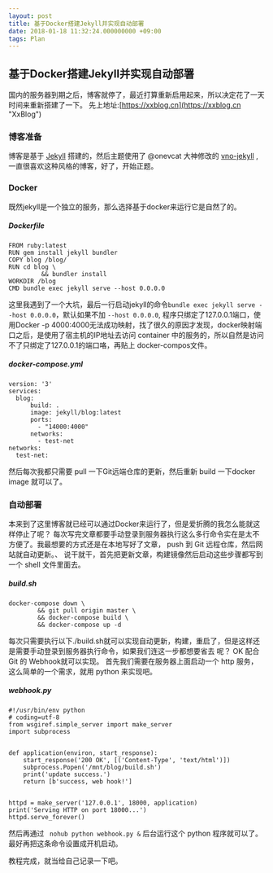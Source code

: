 ```yaml
---
layout: post
title: 基于Docker搭建Jekyll并实现自动部署 
date: 2018-01-18 11:32:24.000000000 +09:00
tags: Plan
---
```

## 基于Docker搭建Jekyll并实现自动部署 

国内的服务器到期之后，博客就停了，最近打算重新启用起来，所以决定花了一天时间来重新搭建了一下。
先上地址:[https://xxblog.cn](https://xxblog.cn "XxBlog")

### 博客准备
博客是基于 [Jekyll](https://jekyllrb.com/ "Jekyll") 搭建的，然后主题使用了 @onevcat 大神修改的 [vno-jekyll](vno-jekyll "https://github.com/onevcat/vno-jekyll") ,一直很喜欢这种风格的博客，好了，开始正题。

### Docker

既然jekyll是一个独立的服务，那么选择基于docker来运行它是自然了的。
##### Dockerfile
```
FROM ruby:latest
RUN gem install jekyll bundler
COPY blog /blog/
RUN cd blog \
         && bundler install
WORKDIR /blog
CMD bundle exec jekyll serve --host 0.0.0.0
```

这里我遇到了一个大坑，最后一行启动jekyll的命令`bundle exec jekyll serve --host 0.0.0.0`，默认如果不加 `--host 0.0.0.0`,
程序只绑定了127.0.0.1端口，使用Docker -p 4000:4000无法成功映射，找了很久的原因才发现，docker映射端口之后，是使用了宿主机的IP地址去访问 container 中的服务的，所以自然是访问不了只绑定了127.0.0.1的端口咯，再贴上 docker-compos文件。
##### docker-compose.yml
```
version: '3'
services:
  blog:
      build: .
      image: jekyll/blog:latest
      ports:
   		- "14000:4000"
      networks:
        - test-net
networks:
  test-net:
```

然后每次我都只需要 pull 一下Git远端仓库的更新，然后重新 build 一下docker image 就可以了。

### 自动部署

本来到了这里博客就已经可以通过Docker来运行了，但是爱折腾的我怎么能就这样停止了呢？ 每次写完文章都要手动登录到服务器执行这么多行命令实在是太不方便了。我最想要的方式还是在本地写好了文章， push 到 Git 远程仓库，然后网站就自动更新。、
说干就干，首先把更新文章，构建镜像然后启动这些步骤都写到一个 shell 文件里面去。
##### build.sh
```#!/bin/bash
docker-compose down \
        && git pull origin master \
        && docker-compose build \
        && docker-compose up -d
```

每次只需要执行以下./build.sh就可以实现自动更新，构建，重启了，但是这样还是需要手动登录到服务器执行命令，如果我们连这一步都想要省去 呢？ OK 配合 Git 的 Webhook就可以实现。
首先我们需要在服务器上面启动一个 http 服务，这么简单的一个需求，就用 python 来实现吧。

##### webhook.py
```
#!/usr/bin/env python
# coding=utf-8
from wsgiref.simple_server import make_server
import subprocess


def application(environ, start_response):
    start_response('200 OK', [('Content-Type', 'text/html')])
    subprocess.Popen('/mnt/blog/build.sh')
    print('update success.')
    return [b'success, web hook!']


httpd = make_server('127.0.0.1', 18000, application)
print('Serving HTTP on port 18000...')
httpd.serve_forever()
```

然后再通过 ` nohub python webhook.py &` 后台运行这个 python 程序就可以了。最好再把这条命令设置成开机启动。

教程完成，就当给自己记录一下吧。
